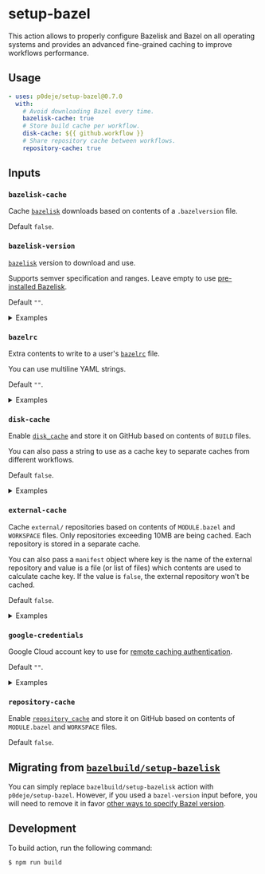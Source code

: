 # setup-bazel

This action allows to properly configure Bazelisk and Bazel on all operating systems
and provides an advanced fine-grained caching to improve workflows performance.

## Usage

```yaml
- uses: p0deje/setup-bazel@0.7.0
  with:
    # Avoid downloading Bazel every time.
    bazelisk-cache: true
    # Store build cache per workflow.
    disk-cache: ${{ github.workflow }}
    # Share repository cache between workflows.
    repository-cache: true
```

## Inputs

### `bazelisk-cache`

Cache [`bazelisk`][1] downloads based on contents of a `.bazelversion` file.

Default `false`.

### `bazelisk-version`

[`bazelisk`][1] version to download and use.

Supports semver specification and ranges.
Leave empty to use [pre-installed Bazelisk][8].

Default `""`.

<details>
  <summary>Examples</summary>

  #### Install Bazelisk 1.x

  ```yaml
  - uses: p0deje/setup-bazel@0.7.0
    with:
      bazelisk-version: 1.x
  ```

  #### Install exact Bazelisk version

  ```yaml
  - uses: p0deje/setup-bazel@0.7.0
    with:
      bazelisk-version: 1.19.0
  ```
</details>

### `bazelrc`

Extra contents to write to a user's [`bazelrc`][4] file.

You can use multiline YAML strings.

Default `""`.

<details>
  <summary>Examples</summary>

  #### Enable Bzlmod

  ```yaml
  - uses: p0deje/setup-bazel@0.7.0
    with:
      bazelrc: common --enable_bzlmod
  ```

  #### Add colors and timestamps

  ```yaml
  - uses: p0deje/setup-bazel@0.7.0
    with:
      bazelrc: |
        build --color=yes
        build --show_timestamps
  ```
</details>

### `disk-cache`

Enable [`disk_cache`][2] and store it on GitHub based on contents of `BUILD` files.

You can also pass a string to use as a cache key to separate caches from different workflows.

Default `false`.

<details>
  <summary>Examples</summary>

  #### Share a single disk cache

  ```yaml
  - uses: p0deje/setup-bazel@0.7.0
    with:
      disk-cache: true
  ```

  #### Separate disk caches between workflows

  ```yaml
  - uses: p0deje/setup-bazel@0.7.0
    with:
      disk-cache: ${{ github.workflow }}}
  ```
</details>

### `external-cache`

Cache `external/` repositories based on contents of `MODULE.bazel` and `WORKSPACE` files.
Only repositories exceeding 10MB are being cached.
Each repository is stored in a separate cache.

You can also pass a `manifest` object where key is the name of the external repository
and value is a file (or list of files) which contents are used to calculate cache key.
If the value is `false`, the external repository won't be cached.

Default `false`.

<details>
  <summary>Examples</summary>

  #### Enable external repositories caches

  ```yaml
  - uses: p0deje/setup-bazel@0.7.0
    with:
      external-cache: true
  ```

  #### Cache NPM repositories based on `package-lock.json` contents

  ```yaml
  - uses: p0deje/setup-bazel@0.7.0
    with:
      external-cache: |
        manifest:
          npm: package-lock.json
  ```

  #### Do not cache Ruby on Windows

  ```yaml
  - uses: p0deje/setup-bazel@0.7.0
    with:
      external-cache: |
        manifest:
          ruby: ${{ runner.os == 'Windows' && 'false' || 'true' }}
  ```
</details>

### `google-credentials`

Google Cloud account key to use for [remote caching authentication][9].

Default `""`.

<details>
  <summary>Examples</summary>

  #### Authenticate via key

  ```yaml
  - uses: p0deje/setup-bazel@0.7.0
    with:
      google-credentials: ${{ secrets.GOOGLE_CLOUD_KEY }}
  ```
</details>


### `repository-cache`

Enable [`repository_cache`][3] and store it on GitHub based on contents of `MODULE.bazel` and `WORKSPACE` files.

Default `false`.

## Migrating from [`bazelbuild/setup-bazelisk`][6]

You can simply replace `bazelbuild/setup-bazelisk` action with `p0deje/setup-bazel`.
However, if you used a `bazel-version` input before, you will need to remove it in favor
[other ways to specify Bazel version][7].

## Development

To build action, run the following command:

```sh
$ npm run build
```


[1]: https://github.com/bazelbuild/bazelisk
[2]: https://bazel.build/remote/caching#disk-cache
[3]: https://docs-staging.bazel.build/2338/versions/main/guide.html#the-repository-cache
[4]: https://bazel.build/run/bazelrc
[5]: https://docs.github.com/en/actions/learn-github-actions/contexts#github-context
[6]: https://github.com/bazelbuild/setup-bazelisk
[7]: https://github.com/bazelbuild/bazelisk/blob/master/README.md#how-does-bazelisk-know-which-bazel-version-to-run
[8]: https://github.com/actions/runner-images/pull/490
[9]: https://bazel.build/reference/command-line-reference#flag--google_credentials